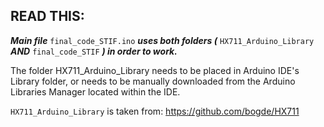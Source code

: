 ## READ THIS:

***Main file*** `final_code_STIF.ino` ***uses both folders (*** `HX711_Arduino_Library` ***AND*** `final_code_STIF` ***) in order to work.***

The folder HX711_Arduino_Library needs to be placed in Arduino IDE's Library folder, or needs to be manually downloaded from the Arduino Libraries Manager located within the IDE.

`HX711_Arduino_Library` is taken from: https://github.com/bogde/HX711

